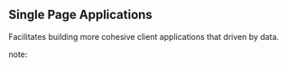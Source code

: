 ##  Single Page Applications

Facilitates building more cohesive client applications that driven by data.

note:
    
